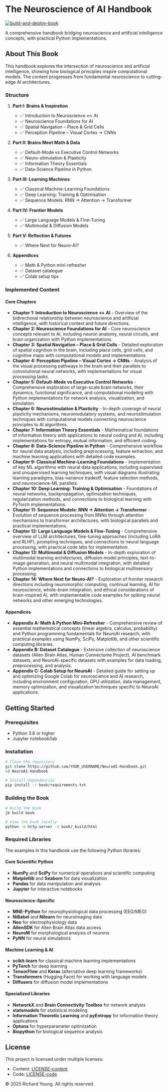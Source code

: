 # The Neuroscience of AI Handbook

[![build-and-deploy-book](https://github.com/YOUR_USERNAME/NeuroAI-Handbook/actions/workflows/book.yml/badge.svg)](https://github.com/YOUR_USERNAME/NeuroAI-Handbook/actions/workflows/book.yml)

A comprehensive handbook bridging neuroscience and artificial intelligence concepts, with practical Python implementations.

## About This Book

This handbook explores the intersection of neuroscience and artificial intelligence, showing how biological principles inspire computational models. The content progresses from fundamental neuroscience to cutting-edge AI architectures.

### Structure

1. **Part I: Brains & Inspiration**
   - ✅ Introduction to Neuroscience ↔ AI
   - ✅ Neuroscience Foundations for AI
   - ✅ Spatial Navigation – Place & Grid Cells
   - ✅ Perception Pipeline – Visual Cortex → CNNs

2. **Part II: Brains Meet Math & Data**
   - ✅ Default-Mode vs Executive Control Networks
   - ✅ Neuro-stimulation & Plasticity
   - ✅ Information Theory Essentials
   - ✅ Data-Science Pipeline in Python

3. **Part III: Learning Machines**
   - ✅ Classical Machine-Learning Foundations
   - ✅ Deep Learning: Training & Optimisation
   - ✅ Sequence Models: RNN → Attention → Transformer

4. **Part IV: Frontier Models**
   - ✅ Large Language Models & Fine-Tuning
   - ✅ Multimodal & Diffusion Models

5. **Part V: Reflection & Futures**
   - ✅ Where Next for Neuro-AI?

6. **Appendices**
   - ✅ Math & Python mini-refresher
   - ✅ Dataset catalogue
   - ✅ Colab setup tips

### Implemented Content

#### Core Chapters

- **Chapter 1: Introduction to Neuroscience ↔ AI** - Overview of the bidirectional relationship between neuroscience and artificial intelligence, with historical context and future directions.
- **Chapter 2: Neuroscience Foundations for AI** - Core neuroscience concepts relevant to AI, including neuron anatomy, neural circuits, and brain organization with Python implementations.
- **Chapter 3: Spatial Navigation – Place & Grid Cells** - Detailed exploration of spatial cognition in the brain, including place cells, grid cells, and cognitive maps with computational models and implementations.
- **Chapter 4: Perception Pipeline – Visual Cortex → CNNs** - Analysis of the visual processing pathways in the brain and their parallels to convolutional neural networks, with implementations for visual processing tasks.
- **Chapter 5: Default-Mode vs Executive Control Networks** - Comprehensive exploration of large-scale brain networks, their dynamics, functional significance, and computational modeling with Python implementations for network analysis, visualization, and simulation.
- **Chapter 6: Neurostimulation & Plasticity** - In-depth coverage of neural plasticity mechanisms, neuromodulatory systems, and neurostimulation techniques with computational models connecting neuroscience principles to AI algorithms.
- **Chapter 7: Information Theory Essentials** - Mathematical foundations of information theory with applications to neural coding and AI, including implementations for entropy, mutual information, and efficient coding.
- **Chapter 8: Data-Science Pipeline in Python** - Comprehensive workflow for neural data analysis, including preprocessing, feature extraction, and machine learning applications with detailed code examples.
- **Chapter 9: Classical Machine-Learning Foundations** - Implementation of key ML algorithms with neural data applications, including supervised and unsupervised learning techniques, with visual diagrams illustrating learning paradigms, bias-variance tradeoff, feature selection methods, and neuroscience-ML parallels.
- **Chapter 10: Deep Learning: Training & Optimisation** - Foundations of neural networks, backpropagation, optimization techniques, regularization methods, and connections to biological learning with PyTorch implementations.
- **Chapter 11: Sequence Models: RNN → Attention → Transformer** - Evolution of sequence processing from RNNs through attention mechanisms to transformer architectures, with biological parallels and practical implementations.
- **Chapter 12: Large Language Models & Fine-Tuning** - Comprehensive overview of LLM architectures, fine-tuning approaches (including LoRA and RLHF), prompting techniques, and connections to neural language processing, with practical code labs for implementation.
- **Chapter 13: Multimodal & Diffusion Models** - In-depth exploration of multimodal learning architectures, diffusion model principles, text-to-image generation, and neural multimodal integration, with detailed Python implementations and connections to biological multisensory processing.
- **Chapter 14: Where Next for Neuro-AI?** - Exploration of frontier research directions including neuromorphic computing, continual learning, AI for neuroscience, whole-brain integration, and ethical considerations of brain-inspired AI, with implementable code examples for spiking neural networks and other emerging technologies.

#### Appendices

- **Appendix A: Math & Python Mini-Refresher** - Comprehensive review of essential mathematical concepts (linear algebra, calculus, probability) and Python programming fundamentals for NeuroAI research, with practical examples using NumPy, SciPy, Matplotlib, and other scientific computing libraries.
- **Appendix B: Dataset Catalogue** - Extensive collection of neuroscience datasets (Allen Brain Atlas, Human Connectome Project), AI benchmark datasets, and NeuroAI-specific datasets with examples for data loading, preprocessing, and analysis.
- **Appendix C: Colab Setup for NeuroAI** - Detailed guide for setting up and optimizing Google Colab for neuroscience and AI research, including environment configuration, GPU utilization, data management, memory optimization, and visualization techniques specific to NeuroAI applications.

## Getting Started

### Prerequisites

- Python 3.8 or higher
- Jupyter notebook/lab

### Installation

```bash
# Clone the repository
git clone https://github.com/YOUR_USERNAME/NeuroAI-Handbook.git
cd NeuroAI-Handbook

# Install dependencies
pip install -r book/requirements.txt
```

### Building the Book

```bash
# Build the book
jb build book

# View the book locally
python -m http.server -d book/_build/html
```

### Required Libraries

The examples in this handbook use the following Python libraries:

#### Core Scientific Python
- **NumPy** and **SciPy** for numerical operations and scientific computing
- **Matplotlib** and **Seaborn** for data visualization
- **Pandas** for data manipulation and analysis
- **Jupyter** for interactive notebooks

#### Neuroscience-Specific
- **MNE-Python** for neurophysiological data processing (EEG/MEG)
- **NiBabel** and **Nilearn** for neuroimaging data
- **Neo** for electrophysiology data
- **AllenSDK** for Allen Brain Atlas data access
- **NeuroM** for morphological analysis of neurons
- **PyNN** for neural simulations

#### Machine Learning & AI
- **scikit-learn** for classical machine learning implementations
- **PyTorch** for deep learning
- **TensorFlow** and **Keras** (alternative deep learning frameworks)
- **Transformers** (Hugging Face) for working with language models
- **Diffusers** for diffusion model implementations

#### Specialized Libraries
- **NetworkX** and **Brain Connectivity Toolbox** for network analysis
- **statsmodels** for statistical modeling
- **Information Theoretic Learning** and **pyEntropy** for information theory applications
- **Optuna** for hyperparameter optimization
- **Biopython** for biological sequence analysis

## License

This project is licensed under multiple licenses:
- Content: [LICENSE-content](LICENSE-content)
- Code: [LICENSE-code](LICENSE-code)

© 2025 Richard Young. All rights reserved.